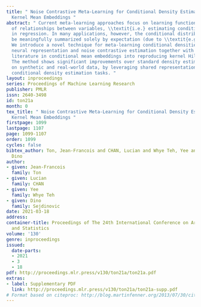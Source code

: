 ```yaml
---
title: " Noise Contrastive Meta-Learning for Conditional Density Estimation using
  Kernel Mean Embeddings "
abstract: " Current meta-learning approaches focus on learning functional representations
  of relationships between variables, \\textit{i.e.} estimating conditional expectations
  in regression. In many applications, however, the conditional distributions cannot
  be meaningfully summarized solely by expectation (due to \\textit{e.g.} multimodality).
  We introduce a novel technique for meta-learning conditional densities, which combines
  neural representation and noise contrastive estimation together with well-established
  literature in conditional mean embeddings into reproducing kernel Hilbert spaces.
  The method shows significant improvements over standard density estimation methods
  on synthetic and real-world data, by leveraging shared representations across multiple
  conditional density estimation tasks. "
layout: inproceedings
series: Proceedings of Machine Learning Research
publisher: PMLR
issn: 2640-3498
id: ton21a
month: 0
tex_title: " Noise Contrastive Meta-Learning for Conditional Density Estimation using
  Kernel Mean Embeddings "
firstpage: 1099
lastpage: 1107
page: 1099-1107
order: 1099
cycles: false
bibtex_author: Ton, Jean-Francois and CHAN, Lucian and Whye Teh, Yee and Sejdinovic,
  Dino
author:
- given: Jean-Francois
  family: Ton
- given: Lucian
  family: CHAN
- given: Yee
  family: Whye Teh
- given: Dino
  family: Sejdinovic
date: 2021-03-18
address:
container-title: Proceedings of The 24th International Conference on Artificial Intelligence
  and Statistics
volume: '130'
genre: inproceedings
issued:
  date-parts:
  - 2021
  - 3
  - 18
pdf: http://proceedings.mlr.press/v130/ton21a/ton21a.pdf
extras:
- label: Supplementary PDF
  link: http://proceedings.mlr.press/v130/ton21a/ton21a-supp.pdf
# Format based on citeproc: http://blog.martinfenner.org/2013/07/30/citeproc-yaml-for-bibliographies/
---
```

